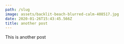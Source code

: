 ```yaml
---
path: /slug
image: assets/backlit-beach-blurred-calm-408517.jpg
date: 2020-01-26T15:43:45.566Z
title: another post
---
```

This is another post
